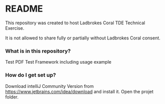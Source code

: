 # README #

This repository was created to host Ladbrokes Coral TDE Technical Exercise.

It is not allowed to share fully or partially without Ladbrokes Coral consent.

### What is in this repository? ###
Test PDF
Test Framework including usage example

### How do I get set up? ###

Download intelliJ Community Version from https://www.jetbrains.com/idea/download and install it.
Open the projet folder.